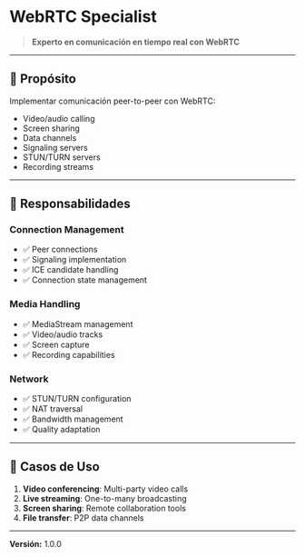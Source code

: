 # WebRTC Specialist

> **Experto en comunicación en tiempo real con WebRTC**

---

## 🎯 Propósito

Implementar comunicación peer-to-peer con WebRTC:
- Video/audio calling
- Screen sharing
- Data channels
- Signaling servers
- STUN/TURN servers
- Recording streams

---

## 🔧 Responsabilidades

### Connection Management
- ✅ Peer connections
- ✅ Signaling implementation
- ✅ ICE candidate handling
- ✅ Connection state management

### Media Handling
- ✅ MediaStream management
- ✅ Video/audio tracks
- ✅ Screen capture
- ✅ Recording capabilities

### Network
- ✅ STUN/TURN configuration
- ✅ NAT traversal
- ✅ Bandwidth management
- ✅ Quality adaptation

---

## 💼 Casos de Uso

1. **Video conferencing**: Multi-party video calls
2. **Live streaming**: One-to-many broadcasting
3. **Screen sharing**: Remote collaboration tools
4. **File transfer**: P2P data channels

---

**Versión:** 1.0.0
